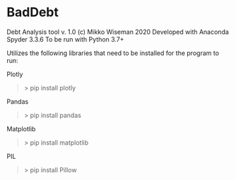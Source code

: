 # BadDebt
Debt Analysis tool v. 1.0
(c) Mikko Wiseman 2020
Developed with Anaconda Spyder 3.3.6
To be run with Python 3.7+

Utilizes the following libraries that need to be installed for the program to run:

Plotly
>\> pip install plotly

Pandas
>\> pip install pandas

Matplotlib
>\> pip install matplotlib

PIL
>\> pip install Pillow


